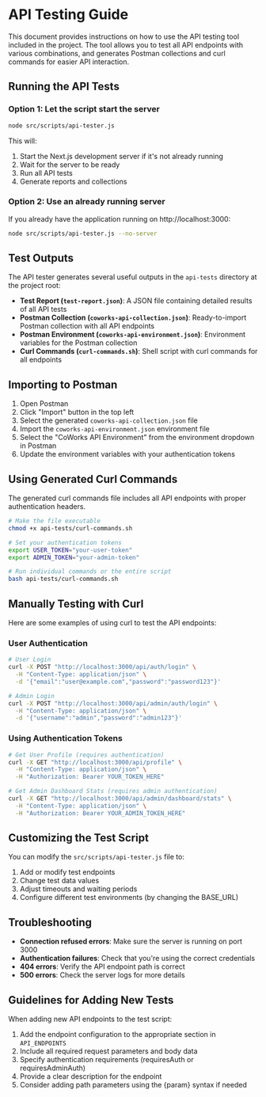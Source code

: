 # API Testing Guide

This document provides instructions on how to use the API testing tool included in the project. The tool allows you to test all API endpoints with various combinations, and generates Postman collections and curl commands for easier API interaction.

## Running the API Tests

### Option 1: Let the script start the server

```bash
node src/scripts/api-tester.js
```

This will:
1. Start the Next.js development server if it's not already running
2. Wait for the server to be ready
3. Run all API tests
4. Generate reports and collections

### Option 2: Use an already running server

If you already have the application running on http://localhost:3000:

```bash
node src/scripts/api-tester.js --no-server
```

## Test Outputs

The API tester generates several useful outputs in the `api-tests` directory at the project root:

- **Test Report (`test-report.json`)**: A JSON file containing detailed results of all API tests
- **Postman Collection (`coworks-api-collection.json`)**: Ready-to-import Postman collection with all API endpoints
- **Postman Environment (`coworks-api-environment.json`)**: Environment variables for the Postman collection
- **Curl Commands (`curl-commands.sh`)**: Shell script with curl commands for all endpoints

## Importing to Postman

1. Open Postman
2. Click "Import" button in the top left
3. Select the generated `coworks-api-collection.json` file
4. Import the `coworks-api-environment.json` environment file
5. Select the "CoWorks API Environment" from the environment dropdown in Postman
6. Update the environment variables with your authentication tokens

## Using Generated Curl Commands

The generated curl commands file includes all API endpoints with proper authentication headers.

```bash
# Make the file executable
chmod +x api-tests/curl-commands.sh

# Set your authentication tokens
export USER_TOKEN="your-user-token"
export ADMIN_TOKEN="your-admin-token"

# Run individual commands or the entire script
bash api-tests/curl-commands.sh
```

## Manually Testing with Curl

Here are some examples of using curl to test the API endpoints:

### User Authentication

```bash
# User Login
curl -X POST "http://localhost:3000/api/auth/login" \
  -H "Content-Type: application/json" \
  -d '{"email":"user@example.com","password":"password123"}'

# Admin Login
curl -X POST "http://localhost:3000/api/admin/auth/login" \
  -H "Content-Type: application/json" \
  -d '{"username":"admin","password":"admin123"}'
```

### Using Authentication Tokens

```bash
# Get User Profile (requires authentication)
curl -X GET "http://localhost:3000/api/profile" \
  -H "Content-Type: application/json" \
  -H "Authorization: Bearer YOUR_TOKEN_HERE"

# Get Admin Dashboard Stats (requires admin authentication)
curl -X GET "http://localhost:3000/api/admin/dashboard/stats" \
  -H "Content-Type: application/json" \
  -H "Authorization: Bearer YOUR_ADMIN_TOKEN_HERE"
```

## Customizing the Test Script

You can modify the `src/scripts/api-tester.js` file to:

1. Add or modify test endpoints
2. Change test data values
3. Adjust timeouts and waiting periods
4. Configure different test environments (by changing the BASE_URL)

## Troubleshooting

- **Connection refused errors**: Make sure the server is running on port 3000
- **Authentication failures**: Check that you're using the correct credentials
- **404 errors**: Verify the API endpoint path is correct
- **500 errors**: Check the server logs for more details

## Guidelines for Adding New Tests

When adding new API endpoints to the test script:

1. Add the endpoint configuration to the appropriate section in `API_ENDPOINTS`
2. Include all required request parameters and body data
3. Specify authentication requirements (requiresAuth or requiresAdminAuth)
4. Provide a clear description for the endpoint
5. Consider adding path parameters using the {param} syntax if needed
